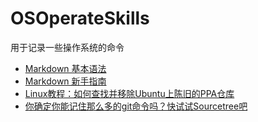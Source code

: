 # OSOperateSkills
用于记录一些操作系统的命令
 - [Markdown 基本语法](http://younghz.github.io/Markdown/)
 - [Markdown 新手指南](http://www.jianshu.com/p/q81RER)
 - [Linux教程：如何查找并移除Ubuntu上陈旧的PPA仓库](http://www.linuxidc.com/Linux/2014-09/107055.htm)
 - [你确定你能记住那么多的git命令吗？快试试Sourcetree吧](http://blog.csdn.net/qq273681448/article/details/78088433)
